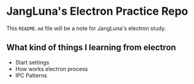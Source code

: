# JangLuna's Electron Practice Repo
This `README.md` file will be a note for JangLuna's electron study.

## What kind of things I learning from electron
 - Start settings
 - How works electron process
 - IPC Patterns
